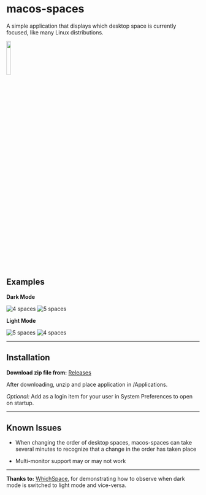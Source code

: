 # macos-spaces

A simple application that displays which desktop space is currently focused, like many Linux distributions.

<img src="https://i.imgur.com/MiGPKzB.jpg" width=15% height=15%></img>

## Examples

<b>Dark Mode</b>

![4 spaces](https://i.imgur.com/WyFOPoa.png)
![5 spaces](https://i.imgur.com/ZMwdHKs.png)

<b>Light Mode</b>

![5 spaces](https://i.imgur.com/g08uqmA.png)
![4 spaces](https://i.imgur.com/VMfiuKs.png)


***

## Installation

<b>Download zip file from:</b> [Releases](https://github.com/collinmurch/macos-spaces/releases/tag/1.0)

After downloading, unzip and place application in /Applications.

_Optional:_ Add as a login item for your user in System Preferences to open on startup.

***

## Known Issues

* When changing the order of desktop spaces, macos-spaces can take several minutes to recognize that a change in the order has taken place

* Multi-monitor support may or may not work

***

<b>Thanks to:</b> [WhichSpace](https://github.com/gechr/WhichSpace), for demonstrating how to observe when dark mode is switched to light mode and vice-versa.